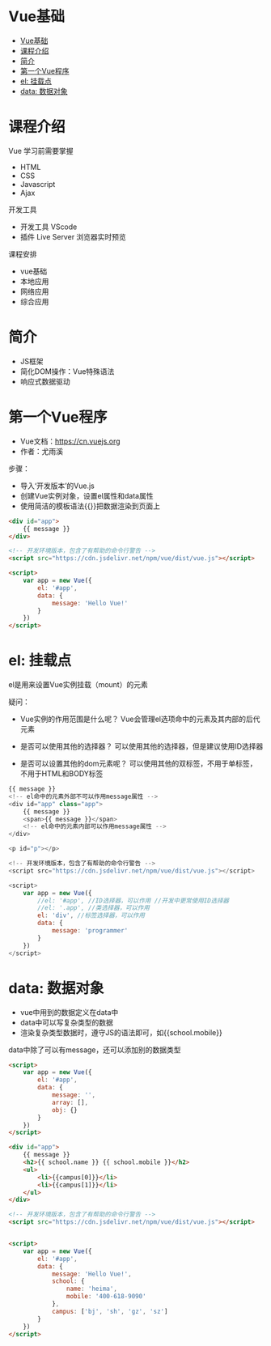 # Vue基础

- [Vue基础](#vue基础)
- [课程介绍](#课程介绍)
- [简介](#简介)
- [第一个Vue程序](#第一个vue程序)
- [el: 挂载点](#el-挂载点)
- [data: 数据对象](#data-数据对象)

# 课程介绍

Vue 学习前需要掌握
- HTML
- CSS
- Javascript
- Ajax

开发工具
- 开发工具 VScode
- 插件 Live Server 浏览器实时预览

课程安排
- vue基础
- 本地应用
- 网络应用
- 综合应用


# 简介

- JS框架
- 简化DOM操作：Vue特殊语法
- 响应式数据驱动


# 第一个Vue程序

- Vue文档：https://cn.vuejs.org
- 作者：尤雨溪

步骤：
- 导入‘开发版本’的Vue.js
- 创建Vue实例对象，设置el属性和data属性
- 使用简洁的模板语法{{}}把数据渲染到页面上


```html
<div id="app">
	{{ message }}
</div>

<!-- 开发环境版本，包含了有帮助的命令行警告 -->
<script src="https://cdn.jsdelivr.net/npm/vue/dist/vue.js"></script>

<script>
	var app = new Vue({
		el: '#app',
		data: {
			message: 'Hello Vue!'
		}
	})
</script>
```

# el: 挂载点

el是用来设置Vue实例挂载（mount）的元素

疑问：
- Vue实例的作用范围是什么呢？
Vue会管理el选项命中的元素及其内部的后代元素

- 是否可以使用其他的选择器？
可以使用其他的选择器，但是建议使用ID选择器

- 是否可以设置其他的dom元素呢？
可以使用其他的双标签，不用于单标签，不用于HTML和BODY标签


```js
{{ message }}
<!-- el命中的元素外部不可以作用message属性 -->
<div id="app" class="app">
	{{ message }}
	<span>{{ message }}</span>
	<!-- el命中的元素内部可以作用message属性 -->
</div>

<p id="p"></p>

<!-- 开发环境版本，包含了有帮助的命令行警告 -->
<script src="https://cdn.jsdelivr.net/npm/vue/dist/vue.js"></script>

<script>
	var app = new Vue({
		//el: '#app', //ID选择器，可以作用 //开发中更常使用ID选择器
		//el: '.app', //类选择器，可以作用
		el: 'div', //标签选择器，可以作用
		data: {
			message: 'programmer'
		}
	})
</script>
```


# data: 数据对象

- vue中用到的数据定义在data中
- data中可以写复杂类型的数据
- 渲染复杂类型数据时，遵守JS的语法即可，如{{school.mobile}}


data中除了可以有message，还可以添加别的数据类型

```html
<script>
	var app = new Vue({
		el: '#app',
		data: {
			message: '',
			array: [],
			obj: {}
		}
	})
</script>

<div id="app">
	{{ message }}
	<h2>{{ school.name }} {{ school.mobile }}</h2>
	<ul>
		<li>{{campus[0]}}</li>
		<li>{{campus[1]}}</li>
	</ul>
</div>

<!-- 开发环境版本，包含了有帮助的命令行警告 -->
<script src="https://cdn.jsdelivr.net/npm/vue/dist/vue.js"></script>


<script>
	var app = new Vue({
		el: '#app',
		data: {
			message: 'Hello Vue!',
			school: {
				name: 'heima',
				mobile: '400-618-9090'
			},
			campus: ['bj', 'sh', 'gz', 'sz']
		}
	})
</script>

```
